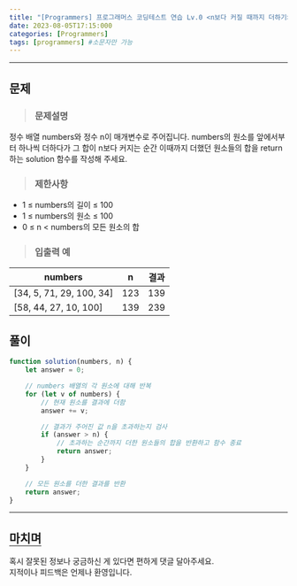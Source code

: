 ```yaml
---
title: "[Programmers] 프로그래머스 코딩테스트 연습 Lv.0 <n보다 커질 때까지 더하기>"
date: 2023-08-05T17:15:000
categories: [Programmers]
tags: [programmers] #소문자만 가능
---
```


---

## <b>문제</b>

<h3><blockquote>문제설명
</blockquote></h3>

정수 배열 numbers와 정수 n이 매개변수로 주어집니다. numbers의 원소를 앞에서부터 하나씩 더하다가 그 합이 n보다 커지는 순간 이때까지 더했던 원소들의 합을 return 하는 solution 함수를 작성해 주세요.

<h3><blockquote>제한사항
</blockquote></h3>

- 1 ≤ numbers의 길이 ≤ 100
- 1 ≤ numbers의 원소 ≤ 100
- 0 ≤ n < numbers의 모든 원소의 합

<h3><blockquote>입출력 예
</blockquote></h3>

| numbers                  |  n  | 결과 |
| ------------------------ | :-: | :--: |
| [34, 5, 71, 29, 100, 34] | 123 | 139  |
| [58, 44, 27, 10, 100]    | 139 | 239  |

## <b>풀이</b>

```js
function solution(numbers, n) {
    let answer = 0;

    // numbers 배열의 각 원소에 대해 반복
    for (let v of numbers) {
        // 현재 원소를 결과에 더함
        answer += v;

        // 결과가 주어진 값 n을 초과하는지 검사
        if (answer > n) {
            // 초과하는 순간까지 더한 원소들의 합을 반환하고 함수 종료
            return answer;
        }
    }

    // 모든 원소를 더한 결과를 반환
    return answer;
}
```

---

## <b style="border-bottom:2px solid gray"><b>마치며</b></b>

<P>혹시 잘못된 정보나 궁금하신 게 있다면 편하게 댓글 달아주세요.<br/>
지적이나 피드백은 언제나 환영입니다.</p>
